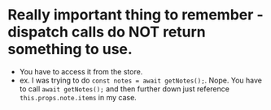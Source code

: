 # Really important thing to remember - dispatch calls do NOT return something to use.
- You have to access it from the store.
- ex. I was trying to do `const notes = await getNotes();`. Nope. 
You have to call `await getNotes();` and then further down just reference
`this.props.note.items` in my case.

